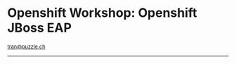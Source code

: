 # Openshift Workshop: Openshift JBoss EAP

<small>tran@puzzle.ch</small>

<!-- .slide: class="master01" -->

---

